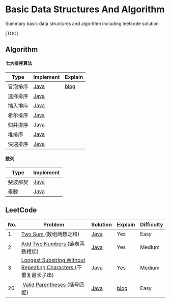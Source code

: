 # Basic Data Structures And Algorithm
Summary basic data structures and algorithm including leetcode solution

[TOC]

## Algorithm

#### 七大排序算法

| Type     | Implement                                                    | Explain                                                      |
| -------- | ------------------------------------------------------------ | ------------------------------------------------------------ |
| 冒泡排序 | [Java](https://github.com/cloudy-liu/BDSA/blob/master/Algorithm/%E4%B8%83%E5%A4%A7%E6%8E%92%E5%BA%8F%E7%AE%97%E6%B3%95/BubbleSort.java) | [blog](https://www.liuyun.fun/2018/06/14/%E4%B8%83%E5%A4%A7%E6%8E%92%E5%BA%8F%E7%AE%97%E6%B3%95%E6%80%BB%E7%BB%93(Java%E5%AE%9E%E7%8E%B0%E7%89%88)/) |
| 选择排序 | [Java](https://github.com/cloudy-liu/BDSA/blob/master/Algorithm/%E4%B8%83%E5%A4%A7%E6%8E%92%E5%BA%8F%E7%AE%97%E6%B3%95/SelectSort.java) |                                                              |
| 插入排序 | [Java](https://github.com/cloudy-liu/BDSA/blob/master/Algorithm/%E4%B8%83%E5%A4%A7%E6%8E%92%E5%BA%8F%E7%AE%97%E6%B3%95/InsertSort.java) |                                                              |
| 希尔排序 | [Java](https://github.com/cloudy-liu/BDSA/blob/master/Algorithm/%E4%B8%83%E5%A4%A7%E6%8E%92%E5%BA%8F%E7%AE%97%E6%B3%95/ShellSort.java) |                                                              |
| 归并排序 | [Java](https://github.com/cloudy-liu/BDSA/blob/master/Algorithm/%E4%B8%83%E5%A4%A7%E6%8E%92%E5%BA%8F%E7%AE%97%E6%B3%95/MergeSort.java) |                                                              |
| 堆排序   | [Java](https://github.com/cloudy-liu/BDSA/blob/master/Algorithm/%E4%B8%83%E5%A4%A7%E6%8E%92%E5%BA%8F%E7%AE%97%E6%B3%95/HeapSort.java) |                                                              |
| 快速排序 | [Java](https://github.com/cloudy-liu/BDSA/blob/master/Algorithm/%E4%B8%83%E5%A4%A7%E6%8E%92%E5%BA%8F%E7%AE%97%E6%B3%95/QuickSort.java) |                                                              |

#### 数列

| Type     | Implement                                                    |
| -------- | ------------------------------------------------------------ |
| 斐波那契 | [Java](https://github.com/cloudy-liu/BDSA/blob/master/Algorithm/%E6%96%90%E6%B3%A2%E9%82%A3%E5%A5%91/FibTest.java) |
| 素数 | [Java](https://github.com/cloudy-liu/BDSA/tree/master/Algorithm/%E7%B4%A0%E6%95%B0) |
## LeetCode

| No.  | Problem                                                      | Solution                                                     | Explain                                               | Difficulty |
| ---- | ------------------------------------------------------------ | ------------------------------------------------------------ | ----------------------------------------------------- | ---------- |
| 1    | [ Two Sum ](https://leetcode.com/problems/two-sum/description/)(数组两数之和) | [Java](https://github.com/cloudy-liu/BDSA/tree/master/OJ/leetcode/1-Two%20Sum(%E4%B8%A4%E4%B8%AA%E6%95%B0%E4%B9%8B%E5%92%8C)) | Yes                                                   | Easy       |
| 2    | [ Add Two Numbers ](https://leetcode.com/problems/add-two-numbers/description/)(链表两数相加) | [Java](https://github.com/cloudy-liu/BDSA/tree/master/OJ/leetcode/2-Add%20Two%20Numbers(%E9%93%BE%E8%A1%A8%E6%95%B0%E4%B8%AD2%E4%B8%AA%E6%95%B0%E7%9B%B8%E5%8A%A0)) | Yes                                                   | Medium     |
| 3    | [ Longest Substring Without Repeating Characters (](https://leetcode.com/problems/longest-substring-without-repeating-characters/description/)不重复最长子串) | [Java](https://github.com/cloudy-liu/BDSA/tree/master/OJ/leetcode/3-Longest%20Substring%20Without%20Repeating%20Characters(%E4%B8%8D%E9%87%8D%E5%A4%8D%E6%9C%80%E9%95%BF%E5%AD%90%E4%B8%B2)) | Yes                                                   | Medium     |
| 20   | [  Valid Parentheses ](https://leetcode.com/problems/valid-parentheses/description/)(括号匹配) | [Java](https://github.com/cloudy-liu/BDSA/tree/master/leetcode/20-Valid%20Parentheses) | [blog](https://www.liuyun.fun/2018/07/01/leetcode20/) | Easy       |

